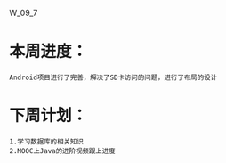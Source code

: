 W_09_7

# 本周进度：

	Android项目进行了完善，解决了SD卡访问的问题，进行了布局的设计

# 下周计划：

	1.学习数据库的相关知识
	2.MOOC上Java的进阶视频跟上进度
